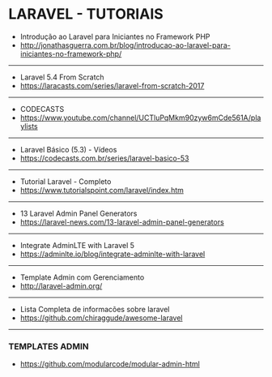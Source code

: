 # LARAVEL - TUTORIAIS

* Introdução ao Laravel para Iniciantes no Framework PHP
* http://jonathasguerra.com.br/blog/introducao-ao-laravel-para-iniciantes-no-framework-php/
---
* Laravel 5.4 From Scratch
* https://laracasts.com/series/laravel-from-scratch-2017
---
* CODECASTS
* https://www.youtube.com/channel/UCTluPqMkm90zyw6mCde561A/playlists
---
* Laravel Básico (5.3) - Vídeos
* https://codecasts.com.br/series/laravel-basico-53
---
* Tutorial Laravel - Completo
* https://www.tutorialspoint.com/laravel/index.htm
---
* 13 Laravel Admin Panel Generators
* https://laravel-news.com/13-laravel-admin-panel-generators
---
* Integrate AdminLTE with Laravel 5
* https://adminlte.io/blog/integrate-adminlte-with-laravel
---
* Template Admin com Gerenciamento
* http://laravel-admin.org/
---
* Lista Completa de informacões sobre laravel
* https://github.com/chiraggude/awesome-laravel
---

### TEMPLATES ADMIN
* https://github.com/modularcode/modular-admin-html
